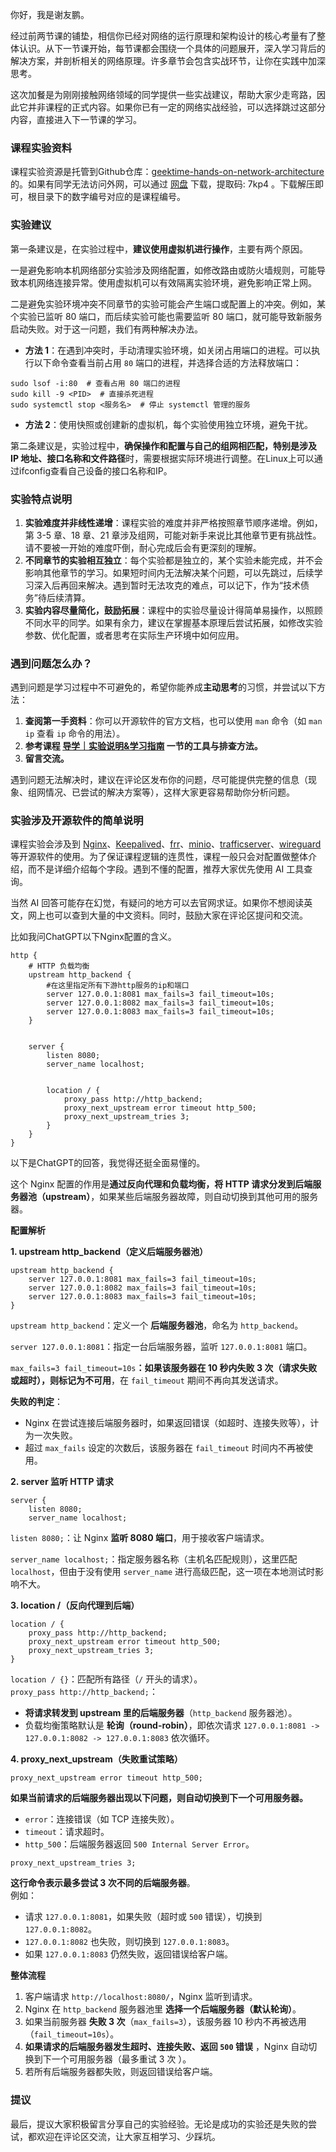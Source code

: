 你好，我是谢友鹏。

经过前两节课的铺垫，相信你已经对网络的运行原理和架构设计的核心考量有了整体认识。从下一节课开始，每节课都会围绕一个具体的问题展开，深入学习背后的解决方案，并剖析相关的网络原理。许多章节会包含实战环节，让你在实践中加深思考。

这次加餐是为刚刚接触网络领域的同学提供一些实战建议，帮助大家少走弯路，因此它并非课程的正式内容。如果你已有一定的网络实战经验，可以选择跳过这部分内容，直接进入下一节课的学习。

### 课程实验资料

课程实验资源是托管到Github仓库：[geektime-hands-on-network-architecture](https://github.com/xyp-root/geektime-hands-on-network-architecture) 的。如果有同学无法访问外网，可以通过 [网盘](https://pan.baidu.com/s/1oCyS4AbaBBmcSVAP4NqX9A) 下载，提取码: 7kp4 。下载解压即可，根目录下的数字编号对应的是课程编号。

### 实验建议

第一条建议是，在实验过程中，**建议使用虚拟机进行操作**，主要有两个原因。

一是避免影响本机网络部分实验涉及网络配置，如修改路由或防火墙规则，可能导致本机网络连接异常。使用虚拟机可以有效隔离实验环境，避免影响正常上网。

二是避免实验环境冲突不同章节的实验可能会产生端口或配置上的冲突。例如，某个实验已监听 80 端口，而后续实验可能也需要监听 80 端口，就可能导致新服务启动失败。对于这一问题，我们有两种解决办法。

- **方法 1**：在遇到冲突时，手动清理实验环境，如关闭占用端口的进程。可以执行以下命令查看当前占用 `80` 端口的进程，并选择合适的方法释放端口：

```plain
sudo lsof -i:80  # 查看占用 80 端口的进程  
sudo kill -9 <PID>  # 直接杀死进程  
sudo systemctl stop <服务名>  # 停止 systemctl 管理的服务  
```

- **方法 2**：使用快照或创建新的虚拟机，每个实验使用独立环境，避免干扰。

第二条建议是，实验过程中，**确保操作和配置与自己的组网相匹配，特别是涉及 IP 地址、接口名称和文件路径**时，需要根据实际环境进行调整。在Linux上可以通过ifconfig查看自己设备的接口名称和IP。

### 实验特点说明

1. **实验难度并非线性递增**：课程实验的难度并非严格按照章节顺序递增。例如，第 3-5 章、18 章、21 章涉及组网，可能对新手来说比其他章节更有挑战性。请不要被一开始的难度吓倒，耐心完成后会有更深刻的理解。
2. **不同章节的实验相互独立**：每个实验都是独立的，某个实验未能完成，并不会影响其他章节的学习。如果短时间内无法解决某个问题，可以先跳过，后续学习深入后再回来解决。遇到暂时无法攻克的难点，可以记下，作为“技术债务”待后续清算。
3. **实验内容尽量简化，鼓励拓展**：课程中的实验尽量设计得简单易操作，以照顾不同水平的同学。如果有余力，建议在掌握基本原理后尝试拓展，如修改实验参数、优化配置，或者思考在实际生产环境中如何应用。

### 遇到问题怎么办？

遇到问题是学习过程中不可避免的，希望你能养成**主动思考**的习惯，并尝试以下方法：

1. **查阅第一手资料**：你可以开源软件的官方文档，也可以使用 `man` 命令（如 `man ip` 查看 `ip` 命令的用法）。
2. **参考课程 [导学｜实验说明&amp;学习指南](https://time.geekbang.org/column/article/845819) 一节的工具与排查方法。**
3. **留言交流。**

遇到问题无法解决时，建议在评论区发布你的问题，尽可能提供完整的信息（现象、组网情况、已尝试的解决方案等），这样大家更容易帮助你分析问题。

### 实验涉及开源软件的简单说明

课程实验会涉及到 [Nginx](https://nginx.org/)、[Keepalived](https://www.keepalived.org/manpage.html)、[frr](https://github.com/FRRouting/frr)、[minio](https://min.io/docs/minio/linux/operations/install-deploy-manage/deploy-minio-single-node-single-drive.html)、[trafficserver](https://trafficserver.apache.org/)、[wireguard](https://www.wireguard.com/) 等开源软件的使用。为了保证课程逻辑的连贯性，课程一般只会对配置做整体介绍，而不是详细介绍每个字段。遇到不懂的配置，推荐大家优先使用 AI 工具查询。

当然 AI 回答可能存在幻觉，有疑问的地方可以去官网求证。如果你不想阅读英文，网上也可以查到大量的中文资料。同时，鼓励大家在评论区提问和交流。

比如我问ChatGPT以下Nginx配置的含义。

```shell
http {
    # HTTP 负载均衡
    upstream http_backend {
        #在这里指定所有下游http服务的ip和端口
        server 127.0.0.1:8081 max_fails=3 fail_timeout=10s;
        server 127.0.0.1:8082 max_fails=3 fail_timeout=10s;
        server 127.0.0.1:8083 max_fails=3 fail_timeout=10s;
    }


    server {
        listen 8080;
        server_name localhost;


        location / {
            proxy_pass http://http_backend;
            proxy_next_upstream error timeout http_500;
            proxy_next_upstream_tries 3;
        }
    }
}
```

以下是ChatGPT的回答，我觉得还挺全面易懂的。

这个 Nginx 配置的作用是**通过反向代理和负载均衡，将 HTTP 请求分发到后端服务器池（upstream）**，如果某些后端服务器故障，则自动切换到其他可用的服务器。

**配置解析**

**1. upstream http\_backend（定义后端服务器池）**

```plain
upstream http_backend {
    server 127.0.0.1:8081 max_fails=3 fail_timeout=10s;
    server 127.0.0.1:8082 max_fails=3 fail_timeout=10s;
    server 127.0.0.1:8083 max_fails=3 fail_timeout=10s;
}
```

`upstream http_backend`：定义一个 **后端服务器池**，命名为 `http_backend`。

`server 127.0.0.1:8081`：指定一台后端服务器，监听 `127.0.0.1:8081` 端口。

`max_fails=3 fail_timeout=10s`**：如果该服务器在 10 秒内失败 3 次（请求失败或超时），则标记为不可用**，在 `fail_timeout` 期间不再向其发送请求。

**失败的判定**：

- Nginx 在尝试连接后端服务器时，如果返回错误（如超时、连接失败等），计为一次失败。
- 超过 `max_fails` 设定的次数后，该服务器在 `fail_timeout` 时间内不再被使用。

**2. server 监听 HTTP 请求**

```plain
server {
    listen 8080;
    server_name localhost;
```

`listen 8080;`：让 Nginx **监听 8080 端口**，用于接收客户端请求。

`server_name localhost;`：指定服务器名称（主机名匹配规则），这里匹配 `localhost`，但由于没有使用 `server_name` 进行高级匹配，这一项在本地测试时影响不大。

**3. location /（反向代理到后端）**

```plain
location / {
    proxy_pass http://http_backend;
    proxy_next_upstream error timeout http_500;
    proxy_next_upstream_tries 3;
}
```

`location / {}`：匹配所有路径（`/` 开头的请求）。  
`proxy_pass http://http_backend;`：

- **将请求转发到 upstream 里的后端服务器**（`http_backend` 服务器池）。
- 负载均衡策略默认是 **轮询（round-robin）**，即依次请求 `127.0.0.1:8081 -> 127.0.0.1:8082 -> 127.0.0.1:8083` 依次循环。

**4. proxy\_next\_upstream（失败重试策略）**

```plain
proxy_next_upstream error timeout http_500;
```

**如果当前请求的后端服务器出现以下问题，则自动切换到下一个可用服务器。**

- `error`：连接错误（如 TCP 连接失败）。
- `timeout`：请求超时。
- `http_500`：后端服务器返回 `500 Internal Server Error`。

```plain
proxy_next_upstream_tries 3;
```

**这行命令表示最多尝试 3 次不同的后端服务器**。  
例如：

- 请求 `127.0.0.1:8081`，如果失败（超时或 `500` 错误），切换到 `127.0.0.1:8082`。
- `127.0.0.1:8082` 也失败，则切换到 `127.0.0.1:8083`。
- 如果 `127.0.0.1:8083` 仍然失败，返回错误给客户端。

**整体流程**

1. 客户端请求 `http://localhost:8080/`，Nginx 监听到请求。
2. Nginx 在 `http_backend` 服务器池里 **选择一个后端服务器（默认轮询）**。
3. 如果当前服务器 **失败 3 次**（`max_fails=3`），该服务器 10 秒内不再被选用（`fail_timeout=10s`）。
4. **如果请求的后端服务器发生超时、连接失败、返回 `500` 错误** ，Nginx 自动切换到下一个可用服务器（最多重试 3 次 ）。
5. 若所有后端服务器都失败，则返回错误给客户端。

### 提议

最后，提议大家积极留言分享自己的实验经验。无论是成功的实验还是失败的尝试，都欢迎在评论区交流，让大家互相学习、少踩坑。